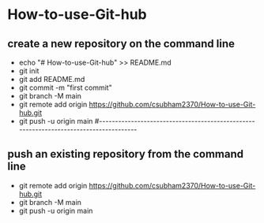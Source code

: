 # How-to-use-Git-hub

## create a new repository on the command line
* echo "# How-to-use-Git-hub" >> README.md
* git init
* git add README.md
* git commit -m "first commit"
* git branch -M main
* git remote add origin https://github.com/csubham2370/How-to-use-Git-hub.git
* git push -u origin main
  #--------------------------------------------------------------------------------------
## push an existing repository from the command line
* git remote add origin https://github.com/csubham2370/How-to-use-Git-hub.git
* git branch -M main
* git push -u origin main
  
